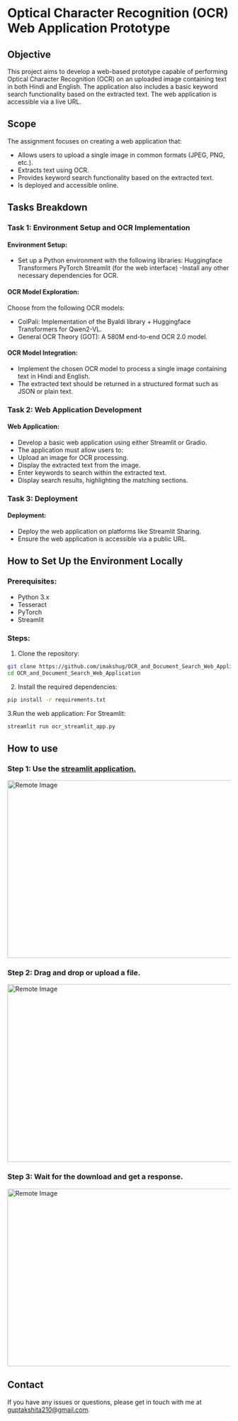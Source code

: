 # Optical Character Recognition (OCR) Web Application Prototype

## Objective
This project aims to develop a web-based prototype capable of performing Optical Character Recognition (OCR) on an uploaded image containing text in both Hindi and English. The application also includes a basic keyword search functionality based on the extracted text. The web application is accessible via a live URL.

## Scope
The assignment focuses on creating a web application that:

- Allows users to upload a single image in common formats (JPEG, PNG, etc.).
- Extracts text using OCR.
- Provides keyword search functionality based on the extracted text.
- Is deployed and accessible online.

## Tasks Breakdown
### Task 1: Environment Setup and OCR Implementation
#### Environment Setup:
- Set up a Python environment with the following libraries:
Huggingface Transformers
PyTorch
Streamlit (for the web interface)
-Install any other necessary dependencies for OCR.


#### OCR Model Exploration:
Choose from the following OCR models:
- ColPali: Implementation of the Byaldi library + Huggingface Transformers for Qwen2-VL.
- General OCR Theory (GOT): A 580M end-to-end OCR 2.0 model.


#### OCR Model Integration:
- Implement the chosen OCR model to process a single image containing text in Hindi and English.
- The extracted text should be returned in a structured format such as JSON or plain text.


### Task 2: Web Application Development
#### Web Application:
- Develop a basic web application using either Streamlit or Gradio.
- The application must allow users to:
- Upload an image for OCR processing.
- Display the extracted text from the image.
- Enter keywords to search within the extracted text.
- Display search results, highlighting the matching sections.

### Task 3: Deployment
#### Deployment:
- Deploy the web application on platforms like Streamlit Sharing.
- Ensure the web application is accessible via a public URL.
 
## How to Set Up the Environment Locally
### Prerequisites:
- Python 3.x
-  Tesseract
- PyTorch
- Streamlit 


### Steps:
1. Clone the repository:
```bash
git clone https://github.com/imakshug/OCR_and_Document_Search_Web_Application.git
cd OCR_and_Document_Search_Web_Application
 ```

2. Install the required dependencies:
```bash
pip install -r requirements.txt
```
3.Run the web application: For Streamlit:
```bash
streamlit run ocr_streamlit_app.py
```

## How to use
### Step 1: Use the [streamlit application.](https://ocr-document-search-web-application.streamlit.app/)
<img src="https://github.com/user-attachments/assets/f8d04cee-4454-427a-a43c-d12eb0e341d9" alt="Remote Image" width="800" height="400">

### Step 2: Drag and drop or upload a file.
<img src="https://github.com/user-attachments/assets/f8d04cee-4454-427a-a43c-d12eb0e341d9" alt="Remote Image" width="800" height="400">

### Step 3: Wait for the download and get a response.
<img src="https://github.com/user-attachments/assets/f8d04cee-4454-427a-a43c-d12eb0e341d9" alt="Remote Image" width="800" height="400">

## Contact
If you have any issues or questions, please get in touch with me at guptakshita210@gmail.com.
 







